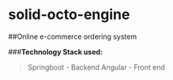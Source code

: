 # solid-octo-engine

##Online e-commerce ordering system

###**Technology Stack used:**
> Springboot - Backend
> Angular - Front end


